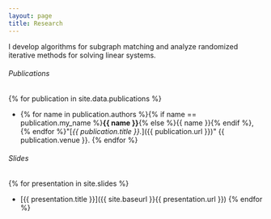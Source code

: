 ```yaml
---
layout: page
title: Research
---
```


I develop algorithms for subgraph matching and analyze randomized iterative methods for solving linear systems.

###### Publications

{% for publication in site.data.publications %}
* {% for name in publication.authors %}{% if name == publication.my_name %}**{{ name }}**{% else %}{{ name }}{% endif %}, {% endfor %}"[*{{ publication.title }}.*]({{ publication.url }})" {{ publication.venue }}.
{% endfor %}

###### Slides

{% for presentation in site.slides %}
* [{{ presentation.title }}]({{ site.baseurl }}{{ presentation.url }})
{% endfor %}
